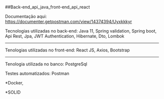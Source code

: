 ##Back-end_api_java_front-end_api_react

Documentação aqui: https://documenter.getpostman.com/view/14374394/Uyxkkkyr


Tecnologias utilizadas no back-end:
Java 11,
Spring validation,
Spring boot,
Api Rest,
Jpa,
JWT Authentication,
Hibernate,
Dto,
Lombok


<hr>
Tenologias utilizadas no front-end:
React JS, Axios, Bootstrap

<hr>

Tenologia utilizada no banco:
PostgreSql


Testes automatizados: Postman

*Docker,

*SOLID
